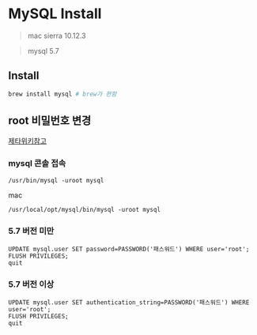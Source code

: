 # MySQL Install

>mac sierra 10.12.3

>mysql 5.7

## Install
```bash
brew install mysql # brew가 편함
```
## root 비밀번호 변경

[제타위키참고](http://zetawiki.com/wiki/MySQL_root_패스워드_분실)

### mysql 콘솔 접속
```
/usr/bin/mysql -uroot mysql
```
mac
```
/usr/local/opt/mysql/bin/mysql -uroot mysql
```

### 5.7 버전 미만
```
UPDATE mysql.user SET password=PASSWORD('패스워드') WHERE user='root';
FLUSH PRIVILEGES; 
quit
```
### 5.7 버전 이상
```
UPDATE mysql.user SET authentication_string=PASSWORD('패스워드') WHERE user='root'; 
FLUSH PRIVILEGES;
quit
```
